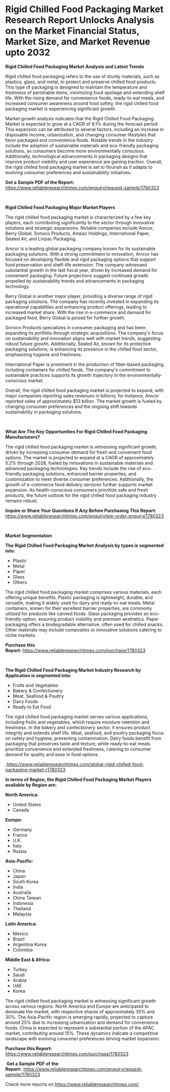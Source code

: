 <p><h1>Rigid Chilled Food Packaging Market Research Report Unlocks Analysis on the Market Financial Status, Market Size, and Market Revenue upto 2032</h1></p><p><strong>Rigid Chilled Food Packaging Market Analysis and Latest Trends</strong></p>
<p><p>Rigid chilled food packaging refers to the use of sturdy materials, such as plastics, glass, and metal, to protect and preserve chilled food products. This type of packaging is designed to maintain the temperature and freshness of perishable items, minimizing food spoilage and extending shelf life. With the rising demand for convenience foods, ready-to-eat meals, and increased consumer awareness around food safety, the rigid chilled food packaging market is experiencing significant growth.</p><p>Market growth analysis indicates that the Rigid Chilled Food Packaging Market is expected to grow at a CAGR of 8.1% during the forecast period. This expansion can be attributed to several factors, including an increase in disposable income, urbanization, and changing consumer lifestyles that favor packaged and convenience foods. Notable trends in the industry include the adoption of sustainable materials and eco-friendly packaging solutions, as consumers become more environmentally conscious. Additionally, technological advancements in packaging designs that improve product visibility and user experience are gaining traction. Overall, the rigid chilled food packaging market is set to flourish as it adapts to evolving consumer preferences and sustainability initiatives.</p></p>
<p><strong>Get a Sample PDF of the Report:&nbsp;</strong> <a href="https://www.reliableresearchtimes.com/enquiry/request-sample/1780323?utm_campaign=2193&utm_medium=2&utm_source=Github&utm_content=ia&utm_term=25032025&utm_id=rigid-chilled-food-packaging">https://www.reliableresearchtimes.com/enquiry/request-sample/1780323</a></p>
<p>&nbsp;</p>
<p><strong>Rigid Chilled Food Packaging Major Market Players</strong></p>
<p><p>The rigid chilled food packaging market is characterized by a few key players, each contributing significantly to the sector through innovative solutions and strategic expansions. Notable companies include Amcor, Berry Global, Sonoco Products, Ampac Holdings, International Paper, Sealed Air, and Linpac Packaging.</p><p>Amcor is a leading global packaging company known for its sustainable packaging solutions. With a strong commitment to innovation, Amcor has focused on developing flexible and rigid packaging options that support food preservation and shelf-life extension. The company witnessed substantial growth in the last fiscal year, driven by increased demand for convenient packaging. Future projections suggest continued growth propelled by sustainability trends and advancements in packaging technology.</p><p>Berry Global is another major player, providing a diverse range of rigid packaging solutions. The company has recently invested in expanding its operational capabilities and enhancing product offerings, leading to increased market share. With the rise in e-commerce and demand for packaged food, Berry Global is poised for further growth.</p><p>Sonoco Products specializes in consumer packaging and has been expanding its portfolio through strategic acquisitions. The company's focus on sustainability and innovation aligns well with market trends, suggesting robust future growth. Additionally, Sealed Air, known for its protective packaging solutions, is enhancing its presence in the chilled food sector, emphasizing hygiene and freshness.</p><p>International Paper is prominent in the production of fiber-based packaging, including containers for chilled foods. The company's commitment to sustainable practices supports its growth trajectory in the environmentally-conscious market.</p><p>Overall, the rigid chilled food packaging market is projected to expand, with major companies reporting sales revenues in billions; for instance, Amcor reported sales of approximately $13 billion. The market growth is fueled by changing consumer preferences and the ongoing shift towards sustainability in packaging solutions.</p></p>
<p>&nbsp;</p>
<p><strong>What Are The Key Opportunities For Rigid Chilled Food Packaging Manufacturers?</strong></p>
<p><p>The rigid chilled food packaging market is witnessing significant growth, driven by increasing consumer demand for fresh and convenient food options. The market is projected to expand at a CAGR of approximately 5.2% through 2028, fueled by innovations in sustainable materials and advanced packaging technologies. Key trends include the rise of eco-friendly packaging solutions, enhanced barrier properties, and customization to meet diverse consumer preferences. Additionally, the growth of e-commerce food delivery services further supports market expansion. As health-conscious consumers prioritize safe and fresh products, the future outlook for the rigid chilled food packaging industry remains robust.</p></p>
<p><strong>Inquire or Share Your Questions If Any Before Purchasing This Report:</strong> <a href="https://www.reliableresearchtimes.com/enquiry/pre-order-enquiry/1780323?utm_campaign=2193&utm_medium=2&utm_source=Github&utm_content=ia&utm_term=25032025&utm_id=rigid-chilled-food-packaging">https://www.reliableresearchtimes.com/enquiry/pre-order-enquiry/1780323</a></p>
<p>&nbsp;</p>
<p><strong>Market Segmentation</strong></p>
<p><strong>The Rigid Chilled Food Packaging Market Analysis by types is segmented into:</strong></p>
<p><ul><li>Plastic</li><li>Metal</li><li>Paper</li><li>Glass</li><li>Others</li></ul></p>
<p><p>The rigid chilled food packaging market comprises various materials, each offering unique benefits. Plastic packaging is lightweight, durable, and versatile, making it widely used for dairy and ready-to-eat meals. Metal containers, known for their excellent barrier properties, are commonly utilized for products like canned foods. Glass packaging provides an eco-friendly option, ensuring product visibility and premium aesthetics. Paper packaging offers a biodegradable alternative, often used for chilled snacks. Other materials may include composites or innovative solutions catering to niche markets.</p></p>
<p><strong>Purchase this Report:&nbsp;</strong><a href="https://www.reliableresearchtimes.com/purchase/1780323?utm_campaign=2193&utm_medium=2&utm_source=Github&utm_content=ia&utm_term=25032025&utm_id=rigid-chilled-food-packaging">https://www.reliableresearchtimes.com/purchase/1780323</a></p>
<p>&nbsp;</p>
<p><strong>The Rigid Chilled Food Packaging Market Industry Research by Application is segmented into:</strong></p>
<p><ul><li>Fruits and Vegetables</li><li>Bakery & Confectionery</li><li>Meat, Seafood & Poultry</li><li>Dairy Foods</li><li>Ready to Eat Food</li></ul></p>
<p><p>The rigid chilled food packaging market serves various applications, including fruits and vegetables, which require moisture retention and freshness. In the bakery and confectionery sector, it ensures product integrity and extends shelf life. Meat, seafood, and poultry packaging focus on safety and hygiene, preventing contamination. Dairy foods benefit from packaging that preserves taste and texture, while ready-to-eat meals prioritize convenience and extended freshness, catering to consumer demand for quality and ease in food options.</p></p>
<p><a href="https://www.reliableresearchtimes.com/global-rigid-chilled-food-packaging-market-r1780323?utm_campaign=2193&utm_medium=2&utm_source=Github&utm_content=ia&utm_term=25032025&utm_id=rigid-chilled-food-packaging">&nbsp;https://www.reliableresearchtimes.com/global-rigid-chilled-food-packaging-market-r1780323</a></p>
<p><strong>In terms of Region, the Rigid Chilled Food Packaging Market Players available by Region are:</strong></p>
<p>
    <p> <strong> North America: </strong>
        <ul>
            <li>United States</li>
            <li>Canada</li>
        </ul>
        </p> 
    <p> <strong> Europe: </strong>
        <ul>
            <li>Germany</li>
            <li>France</li>
            <li>U.K.</li>
            <li>Italy</li>
            <li>Russia</li>
        </ul>
        </p> 
    <p> <strong> Asia-Pacific: </strong>
        <ul>
            <li>China</li>
            <li>Japan</li>
            <li>South Korea</li>
            <li>India</li>
            <li>Australia</li>
            <li>China Taiwan</li>
            <li>Indonesia</li>
            <li>Thailand</li>
            <li>Malaysia</li>
        </ul>
        </p> 
    <p> <strong> Latin America: </strong>
        <ul>
            <li>Mexico</li>
            <li>Brazil</li>
            <li>Argentina Korea</li>
            <li>Colombia</li>
        </ul>
        </p> 
    <p> <strong> Middle East & Africa: </strong>
        <ul>
            <li>Turkey</li>
            <li>Saudi</li>
            <li>Arabia</li>
            <li>UAE</li>
            <li>Korea</li>
        </ul>
    </p>
    </p>
<p><p>The rigid chilled food packaging market is witnessing significant growth across various regions. North America and Europe are anticipated to dominate the market, with respective shares of approximately 35% and 30%. The Asia-Pacific region is emerging rapidly, projected to capture around 25% due to increasing urbanization and demand for convenience foods. China is expected to represent a substantial portion of the APAC market, contributing around 15%. These dynamics indicate a competitive landscape with evolving consumer preferences driving market expansion.</p></p>
<p><strong>Purchase this Report: </strong><a href="https://www.reliableresearchtimes.com/purchase/1780323?utm_campaign=2193&utm_medium=2&utm_source=Github&utm_content=ia&utm_term=25032025&utm_id=rigid-chilled-food-packaging">https://www.reliableresearchtimes.com/purchase/1780323</a></p>
<p>&nbsp;<strong>Get a Sample PDF of the Report:&nbsp;&nbsp;</strong><a href="https://www.reliableresearchtimes.com/enquiry/request-sample/1780323?utm_campaign=2193&utm_medium=2&utm_source=Github&utm_content=ia&utm_term=25032025&utm_id=rigid-chilled-food-packaging">https://www.reliableresearchtimes.com/enquiry/request-sample/1780323</a></p>
<p><strong></strong></p>
<p>Check more reports on <a href="https://www.reliableresearchtimes.com/?utm_campaign=2193&utm_medium=2&utm_source=Github&utm_content=ia&utm_term=25032025&utm_id=rigid-chilled-food-packaging">https://www.reliableresearchtimes.com/</a></p>